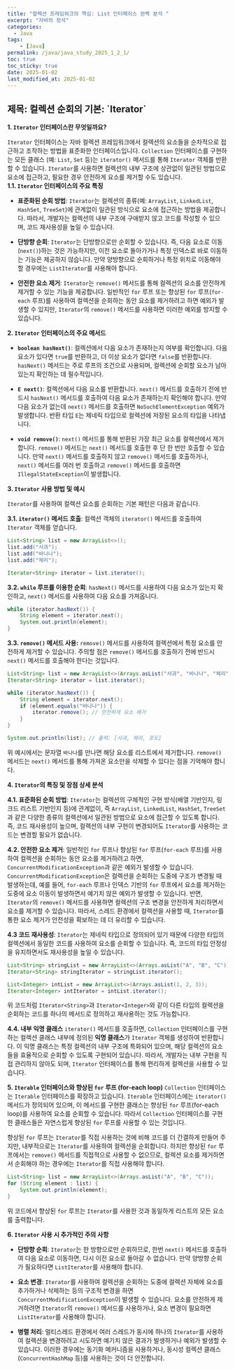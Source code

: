 ```yaml
---
title: "컬렉션 프레임워크의 핵심: List 인터페이스 완벽 분석 "
excerpt: "자바의 정석"
categories:
  - Java
tags:
    - [Java]
permalink: /java/java_study_2025_1_2_1/
toc: true
toc_sticky: true
date: 2025-01-02
last_modified_at: 2025-01-02
---
```

<h2>제목: 컬렉션 순회의 기본: `Iterator`</h2>

**1. `Iterator` 인터페이스란 무엇일까요?**

`Iterator` 인터페이스는 자바 컬렉션 프레임워크에서 컬렉션의 요소들을 순차적으로 접근하고 조작하는 방법을 표준화한 인터페이스입니다. `Collection` 인터페이스를 구현하는 모든 클래스 (예: `List`, `Set` 등)는 `iterator()` 메서드를 통해 `Iterator` 객체를 반환할 수 있습니다. `Iterator`를 사용하면 컬렉션의 내부 구조에 상관없이 일관된 방법으로 요소에 접근하고, 필요한 경우 안전하게 요소를 제거할 수도 있습니다.
<br>
**1.1. `Iterator` 인터페이스의 주요 특징**

*   **표준화된 순회 방법**: `Iterator`는 컬렉션의 종류(예: `ArrayList`, `LinkedList`, `HashSet`, `TreeSet`)에 관계없이 일관된 방식으로 요소에 접근하는 방법을 제공합니다. 따라서, 개발자는 컬렉션의 내부 구조에 구애받지 않고 코드를 작성할 수 있으며, 코드 재사용성을 높일 수 있습니다.<br/>

*   **단방향 순회**: `Iterator`는 단방향으로만 순회할 수 있습니다. 즉, 다음 요소로 이동(`next()`)하는 것은 가능하지만, 이전 요소로 돌아가거나 특정 인덱스로 바로 이동하는 기능은 제공하지 않습니다. 만약 양방향으로 순회하거나 특정 위치로 이동해야 할 경우에는 `ListIterator`를 사용해야 합니다.
*   **안전한 요소 제거**: `Iterator`는 `remove()` 메서드를 통해 컬렉션의 요소를 안전하게 제거할 수 있는 기능을 제공합니다. 일반적인 `for` 루프 또는 향상된 `for` 루프(`for-each` 루프)를 사용하여 컬렉션을 순회하는 동안 요소를 제거하려고 하면 예외가 발생할 수 있지만, `Iterator`의 `remove()` 메서드를 사용하면 이러한 예외를 방지할 수 있습니다.

**2. `Iterator` 인터페이스의 주요 메서드**

*   **`boolean hasNext()`**: 컬렉션에서 다음 요소가 존재하는지 여부를 확인합니다. 다음 요소가 있다면 `true`를 반환하고, 더 이상 요소가 없다면 `false`를 반환합니다. `hasNext()` 메서드는 주로 루프의 조건으로 사용되며, 컬렉션에 순회할 요소가 남아 있는지 확인하는 데 필수적입니다.<br/>

*   **`E next()`**: 컬렉션에서 다음 요소를 반환합니다. `next()` 메서드를 호출하기 전에 반드시 `hasNext()` 메서드를 호출하여 다음 요소가 존재하는지 확인해야 합니다. 만약 다음 요소가 없는데 `next()` 메서드를 호출하면 `NoSuchElementException` 예외가 발생합니다. 반환 타입 `E`는 제네릭 타입으로 컬렉션에 저장된 요소의 타입을 나타냅니다.
*   **`void remove()`**: `next()` 메서드를 통해 반환된 가장 최근 요소를 컬렉션에서 제거합니다. `remove()` 메서드는 `next()` 메서드를 호출한 후 단 한 번만 호출할 수 있습니다. 만약 `next()` 메서드를 호출하지 않고 `remove()` 메서드를 호출하거나, `next()` 메서드를 여러 번 호출하고 `remove()` 메서드를 호출하면 `IllegalStateException`이 발생합니다.

**3. `Iterator` 사용 방법 및 예시**

`Iterator`를 사용하여 컬렉션 요소를 순회하는 기본 패턴은 다음과 같습니다.

**3.1. `iterator()` 메서드 호출**:
컬렉션 객체의 `iterator()` 메서드를 호출하여 `Iterator` 객체를 얻습니다.
```java
List<String> list = new ArrayList<>();
list.add("사과");
list.add("바나나");
list.add("체리");

Iterator<String> iterator = list.iterator();
```
**3.2. `while` 루프를 이용한 순회**:
`hasNext()` 메서드를 사용하여 다음 요소가 있는지 확인하고, `next()` 메서드를 사용하여 다음 요소를 가져옵니다.
```java
while (iterator.hasNext()) {
    String element = iterator.next();
    System.out.println(element);
}
```
**3.3. `remove()` 메서드 사용:**
`remove()` 메서드를 사용하여 컬렉션에서 특정 요소를 안전하게 제거할 수 있습니다. 주의할 점은 `remove()` 메서드를 호출하기 전에 반드시 `next()` 메서드를 호출해야 한다는 것입니다.
```java
List<String> list = new ArrayList<>(Arrays.asList("사과", "바나나", "체리", "포도"));
Iterator<String> iterator = list.iterator();

while (iterator.hasNext()) {
    String element = iterator.next();
    if (element.equals("바나나")) {
        iterator.remove(); // 안전하게 요소 제거
    }
}

System.out.println(list); // 출력: [사과, 체리, 포도]
```
위 예시에서는 문자열 `바나나`를 만나면 해당 요소를 리스트에서 제거합니다. `remove()` 메서드는 `next()` 메서드를 통해 가져온 요소만을 삭제할 수 있다는 점을 기억해야 합니다.

**4. `Iterator`의 특징 및 장점 상세 분석**

**4.1. 표준화된 순회 방법**:
`Iterator`는 컬렉션의 구체적인 구현 방식(배열 기반인지, 링크드 리스트 기반인지 등)에 관계없이, 즉 `ArrayList`, `LinkedList`, `HashSet`, `TreeSet` 과 같은 다양한 종류의 컬렉션에서 일관된 방법으로 요소에 접근할 수 있도록 합니다. 즉, 코드 재사용성이 높으며, 컬렉션의 내부 구현이 변경되어도 `Iterator`를 사용하는 코드는 변경할 필요가 없습니다.

**4.2. 안전한 요소 제거**:
일반적인 `for` 루프나 향상된 `for` 루프(`for-each` 루프)를 사용하여 컬렉션을 순회하는 동안 요소를 제거하려고 하면,  `ConcurrentModificationException`과 같은 예외가 발생할 수 있습니다. `ConcurrentModificationException`은 컬렉션을 순회하는 도중에 구조가 변경될 때 발생하는데, 예를 들어, `for-each` 루프나 인덱스 기반의 `for` 루프에서 요소를 제거하는 도중에 요소 이동이 발생하면서 예기치 않은 예외가 발생할 수 있습니다. 반면, `Iterator`의 `remove()` 메서드를 사용하면 컬렉션의 구조 변경을 안전하게 처리하면서 요소를 제거할 수 있습니다. 따라서, 스레드 환경에서 컬렉션을 사용할 때, `Iterator`를 통한 요소 제거가 안전성을 확보하는 데 더 유리할 수 있습니다.

**4.3 코드 재사용성**:
`Iterator`는 제네릭 타입으로 정의되어 있기 때문에 다양한 타입의 컬렉션에서 동일한 코드를 사용하여 요소를 순회할 수 있습니다. 즉, 코드의 타입 안정성을 유지하면서도 재사용성을 높일 수 있습니다.
```java
List<String> stringList = new ArrayList<>(Arrays.asList("A", "B", "C"));
Iterator<String> stringIterator = stringList.iterator();

List<Integer> intList = new ArrayList<>(Arrays.asList(1, 2, 3));
Iterator<Integer> intIterator = intList.iterator();
```
위 코드처럼 `Iterator<String>`과 `Iterator<Integer>`와 같이 다른 타입의 컬렉션을 순회하는 코드를 하나의 메서드로 정의하고 재사용하는 것도 가능합니다.

**4.4. 내부 익명 클래스**
`iterator()` 메서드를 호출하면, `Collection` 인터페이스를 구현하는 컬렉션 클래스 내부에 정의된 **익명 클래스**가 `Iterator` 객체를 생성하여 반환합니다. 이 익명 클래스는 특정 컬렉션의 내부 구조에 특화되어 있으며, 해당 컬렉션의 요소들을 효율적으로 순회할 수 있도록 구현되어 있습니다. 따라서, 개발자는 내부 구현을 직접 관리하지 않아도 되며, `Iterator` 인터페이스를 통해 편리하게 컬렉션을 사용할 수 있습니다.

**5. `Iterable` 인터페이스와 향상된 `for` 루프 (for-each loop)**
`Collection` 인터페이스는 `Iterable` 인터페이스를 확장하고 있습니다. `Iterable` 인터페이스에는 `iterator()` 메서드가 정의되어 있으며, 이 메서드를 구현한 클래스는 향상된 `for` 루프(for-each loop)를 사용하여 요소를 순회할 수 있습니다. 따라서 `Collection` 인터페이스를 구현한 클래스들은 자연스럽게 향상된 `for` 루프를 사용할 수 있는 것입니다.

향상된 `for` 루프는 `Iterator`를 직접 사용하는 것에 비해 코드를 더 간결하게 만들어 주지만, 내부적으로는 `Iterator`를 사용하여 컬렉션을 순회합니다. 하지만 향상된 `for` 루프에서는 `remove()` 메서드를 직접적으로 사용할 수 없으므로, 컬렉션 요소를 제거하면서 순회해야 하는 경우에는 `Iterator`를 직접 사용해야 합니다.
```java
List<String> list = new ArrayList<>(Arrays.asList("A", "B", "C"));
for (String element : list) {
    System.out.println(element);
}
```
위 코드에서 향상된 `for` 루프는 `Iterator`를 사용한 것과 동일하게 리스트의 모든 요소를 출력합니다.

**6. `Iterator` 사용 시 추가적인 주의 사항**
*   **단방향 순회**: `Iterator`는 한 방향으로만 순회하므로, 한번 `next()` 메서드를 호출하여 다음 요소로 이동하면, 다시 이전 요소로 돌아갈 수 없습니다. 만약 양방향 순회가 필요하다면 `ListIterator`를 사용해야 합니다.<br/>

*   **요소 변경**: `Iterator`를 사용하여 컬렉션을 순회하는 도중에 컬렉션 자체에 요소를 추가하거나 삭제하는 등의 구조적 변경을 하면 `ConcurrentModificationException`이 발생할 수 있습니다. 요소를 안전하게 제거하려면 `Iterator`의 `remove()` 메서드를 사용하거나, 요소 변경이 필요하면 `ListIterator`를 사용해야 합니다.
*   **병렬 처리**: 멀티스레드 환경에서 여러 스레드가 동시에 하나의 `Iterator`를 사용하여 컬렉션을 변경하려고 시도하면 예기치 않은 결과가 발생하거나 예외가 발생할 수 있습니다. 이러한 경우에는 동기화 메커니즘을 사용하거나, 동시성 컬렉션 클래스(`ConcurrentHashMap` 등)를 사용하는 것이 더 안전합니다.


